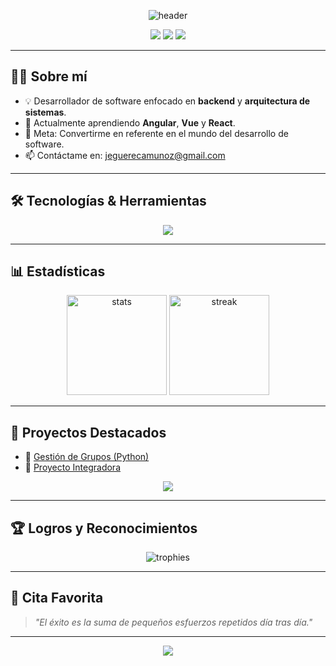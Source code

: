 <!-- Encabezado con diseño limpio -->
<p align="center">
  <img src="https://capsule-render.vercel.app/api?type=waving&color=0:00C9FF,100:92FE9D&height=180&section=header&text=¡Hola,%20soy%20Enrique!%20👋&fontSize=36&fontAlignY=35&desc=Desarrollador%20de%20Software%20|%20Apasionado%20por%20la%20Tecnología&descAlignY=55&descAlign=50" alt="header">
</p>

<!-- Redes de contacto -->
<p align="center">
  <a href="mailto:jeguerecamunoz@gmail.com"><img src="https://img.shields.io/badge/-Email-D14836?style=flat-square&logo=gmail&logoColor=white"/></a>
  <a href="https://linkedin.com/in/tu-perfil"><img src="https://img.shields.io/badge/-LinkedIn-0077B5?style=flat-square&logo=linkedin&logoColor=white"/></a>
  <a href="https://twitter.com/tu-usuario"><img src="https://img.shields.io/badge/-Twitter-1DA1F2?style=flat-square&logo=twitter&logoColor=white"/></a>
</p>

---

## 👨‍💻 Sobre mí

- 💡 Desarrollador de software enfocado en **backend** y **arquitectura de sistemas**.  
- 🚀 Actualmente aprendiendo **Angular**, **Vue** y **React**.  
- 🎯 Meta: Convertirme en referente en el mundo del desarrollo de software.  
- 📫 Contáctame en: [jeguerecamunoz@gmail.com](mailto:jeguerecamunoz@gmail.com)  

---

## 🛠 Tecnologías & Herramientas

<p align="center">
  <img src="https://skillicons.dev/icons?i=php,ts,js,mysql,androidstudio,git,vscode&theme=light" />
</p>

---

## 📊 Estadísticas

<p align="center">
  <img src="https://github-readme-stats.vercel.app/api?username=eguereca&show_icons=true&theme=tokyonight&hide_border=true" alt="stats" height="160"/>
  <img src="https://github-readme-streak-stats.herokuapp.com/?user=eguereca&theme=tokyonight&hide_border=true" alt="streak" height="160"/>
</p>

---

## 🌟 Proyectos Destacados

- 🔹 [Gestión de Grupos (Python)](https://github.com/eguereca/grupos)  
- 🔹 [Proyecto Integradora](https://github.com/eguereca/integradora)  

<p align="center">
  <a href="https://github.com/eguereca/integradora">
    <img src="https://github-readme-stats.vercel.app/api/pin/?username=eguereca&repo=integradora&theme=tokyonight&hide_border=true" />
  </a>
</p>

---

## 🏆 Logros y Reconocimientos

<p align="center">
  <img src="https://github-profile-trophy.vercel.app/?username=eguereca&theme=tokyonight&no-frame=true&row=1&column=6" alt="trophies"/>
</p>

---

## 📜 Cita Favorita

> *"El éxito es la suma de pequeños esfuerzos repetidos día tras día."*

---

<p align="center">
  <img src="https://capsule-render.vercel.app/api?type=waving&color=0:92FE9D,100:00C9FF&height=120&section=footer"/>
</p>
